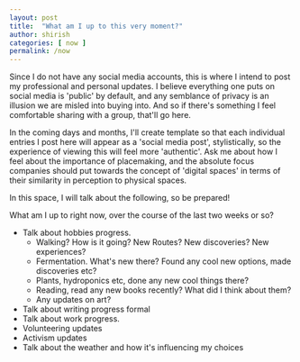```yaml
---
layout: post
title:  "What am I up to this very moment?"
author: shirish
categories: [ now ]
permalink: /now
---
```


Since I do not have any social media accounts, this is where I intend to post my professional and personal updates. I believe everything one puts on social media is 'public' by default, and any semblance of privacy is an illusion we are misled into buying into. And so if there's something I feel comfortable sharing with a group, that'll go here.

In the coming days and months, I'll create template so that each individual entries I post here will appear as a 'social media post', stylistically, so the experience of viewing this will feel more 'authentic'. Ask me about how I feel about the importance of placemaking, and the absolute focus companies should put towards the concept of 'digital spaces' in terms of their similarity in perception to physical spaces.

In this space, I will talk about the following, so be prepared!

What am I up to right now, over the course of the last two weeks or so?
  * Talk about hobbies progress.
    * Walking? How is it going? New Routes? New discoveries? New experiences?
    * Fermentation. What's new there? Found any cool new options, made discoveries etc?
    * Plants, hydroponics etc, done any new cool things there?
    * Reading, read any new books recently? What did I think about them?
    * Any updates on art?
  * Talk about writing progress formal
  * Talk about work progress.
  * Volunteering updates
  * Activism updates
  * Talk about the weather and how it's influencing my choices
